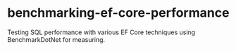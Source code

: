 # benchmarking-ef-core-performance
Testing SQL performance with various EF Core techniques using BenchmarkDotNet for measuring.

